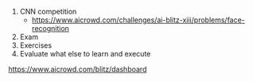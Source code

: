 1. CNN competition
    - https://www.aicrowd.com/challenges/ai-blitz-xiii/problems/face-recognition
2. Exam 
3. Exercises
4. Evaluate what else to learn and execute 

https://www.aicrowd.com/blitz/dashboard